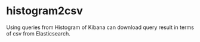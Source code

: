 # histogram2csv

Using queries from Histogram of Kibana can download query result in terms of csv from Elasticsearch.
